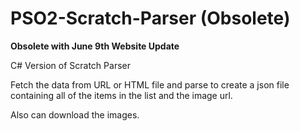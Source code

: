 # PSO2-Scratch-Parser (Obsolete) 

**Obsolete with June 9th Website Update**

C# Version of Scratch Parser

Fetch the data from URL or HTML file and parse to create a json file containing all of the items in the list and the image url.

Also can download the images.
